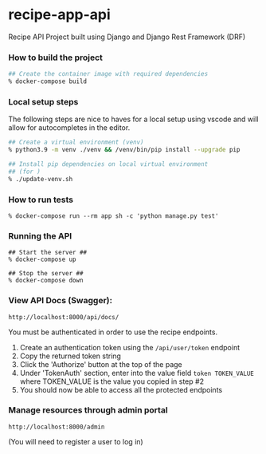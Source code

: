 # recipe-app-api
Recipe API Project built using Django and Django Rest Framework (DRF)



### How to build the project
```sh
## Create the container image with required dependencies
% docker-compose build
```

### Local setup steps
The following steps are nice to haves for a local setup using vscode and will allow for autocompletes in the editor.
```sh
## Create a virtual environment (venv)
% python3.9 -m venv ./venv && /venv/bin/pip install --upgrade pip

## Install pip dependencies on local virtual environment
## (for )
% ./update-venv.sh
```

### How to run tests
```
% docker-compose run --rm app sh -c 'python manage.py test'
```

### Running the API
```
## Start the server ##
% docker-compose up

## Stop the server ##
% docker-compose down
```

### View API Docs (Swagger):
`http://localhost:8000/api/docs/`

You must be authenticated in order to use the recipe endpoints.
1. Create an authentication token using the `/api/user/token` endpoint
2. Copy the returned token string
3. Click the 'Authorize' button at the top of the page
4. Under 'TokenAuth' section, enter into the value field `token TOKEN_VALUE` where TOKEN_VALUE is the value you copied in step #2
5. You should now be able to access all the protected endpoints

### Manage resources through admin portal
`http://localhost:8000/admin`

(You will need to register a user to log in)